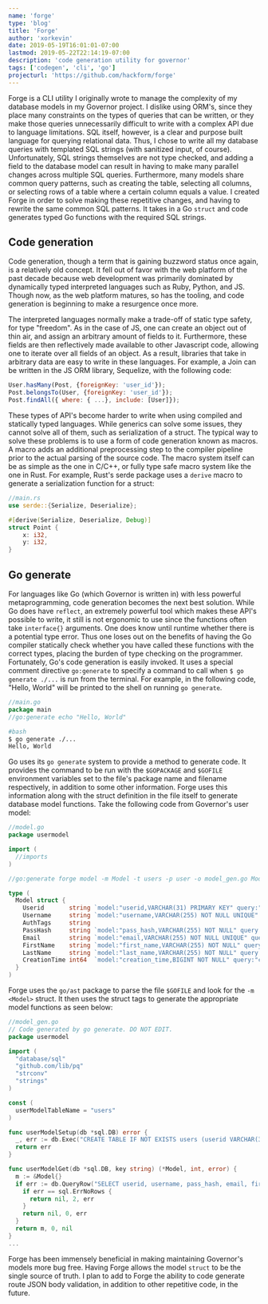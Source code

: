 ```yaml
---
name: 'forge'
type: 'blog'
title: 'Forge'
author: 'xorkevin'
date: 2019-05-19T16:01:01-07:00
lastmod: 2019-05-22T22:14:19-07:00
description: 'code generation utility for governor'
tags: ['codegen', 'cli', 'go']
projecturl: 'https://github.com/hackform/forge'
---
```


Forge is a CLI utility I originally wrote to manage the complexity of my
database models in my Governor project. I dislike using ORM's, since they place
many constraints on the types of queries that can be written, or they make
those queries unnecessarily difficult to write with a complex API due to
language limitations. SQL itself, however, is a clear and purpose built
language for querying relational data. Thus, I chose to write all my database
queries with templated SQL strings (with sanitized input, of course).
Unfortunately, SQL strings themselves are not type checked, and adding a field
to the database model can result in having to make many parallel changes across
multiple SQL queries. Furthermore, many models share common query patterns,
such as creating the table, selecting all columns, or selecting rows of a table
where a certain column equals a value. I created Forge in order to solve making
these repetitive changes, and having to rewrite the same common SQL patterns.
It takes in a Go `struct` and code generates typed Go functions with the
required SQL strings.

## Code generation

Code generation, though a term that is gaining buzzword status once again, is a
relatively old concept. It fell out of favor with the web platform of the past
decade because web development was primarily dominated by dynamically typed
interpreted languages such as Ruby, Python, and JS. Though now, as the web
platform matures, so has the tooling, and code generation is beginning to make
a resurgence once more.

The interpreted languages normally make a trade-off of static type safety, for
type "freedom". As in the case of JS, one can create an object out of thin air,
and assign an arbitrary amount of fields to it. Furthermore, these fields are
then reflectively made available to other Javascript code, allowing one to
iterate over all fields of an object. As a result, libraries that take in
arbitrary data are easy to write in these languages. For example, a Join can be
written in the JS ORM library, Sequelize, with the following code:

```js
User.hasMany(Post, {foreignKey: 'user_id'});
Post.belongsTo(User, {foreignKey: 'user_id'});
Post.findAll({ where: { ...}, include: [User]});
```

These types of API's become harder to write when using compiled and statically
typed languages. While generics can solve some issues, they cannot solve all of
them, such as serialization of a struct. The typical way to solve these
problems is to use a form of code generation known as macros. A macro adds an
additional preprocessing step to the compiler pipeline prior to the actual
parsing of the source code. The macro system itself can be as simple as the one
in C/C++, or fully type safe macro system like the one in Rust. For example,
Rust's serde package uses a `derive` macro to generate a serialization function
for a struct:

```rs
//main.rs
use serde::{Serialize, Deserialize};

#[derive(Serialize, Deserialize, Debug)]
struct Point {
    x: i32,
    y: i32,
}
```

## Go generate

For languages like Go (which Governor is written in) with less powerful
metaprogramming, code generation becomes the next best solution. While Go does
have `reflect`, an extremely powerful tool which makes these API's possible to
write, it still is not ergonomic to use since the functions often take
`interface{}` arguments. One does know until runtime whether there is a
potential type error. Thus one loses out on the benefits of having the Go
compiler statically check whether you have called these functions with the
correct types, placing the burden of type checking on the programmer.
Fortunately, Go's code generation is easily invoked. It uses a special comment
directive `go:generate` to specify a command to call when `$ go generate ./...`
is run from the terminal. For example, in the following code, "Hello, World"
will be printed to the shell on running `go generate`.

```go
//main.go
package main
//go:generate echo "Hello, World"
```

```bash
#bash
$ go generate ./...
Hello, World
```

Go uses its `go generate` system to provide a method to generate code. It
provides the command to be run with the `$GOPACKAGE` and `$GOFILE` environment
variables set to the file's package name and filename respectively, in addition
to some other information. Forge uses this information along with the struct
definition in the file itself to generate database model functions. Take the
following code from Governor's user model:

```go
//model.go
package usermodel

import (
  //imports
)

//go:generate forge model -m Model -t users -p user -o model_gen.go Model Info

type (
  Model struct {
    Userid       string `model:"userid,VARCHAR(31) PRIMARY KEY" query:"userid"`
    Username     string `model:"username,VARCHAR(255) NOT NULL UNIQUE" query:"username,get"`
    AuthTags     string
    PassHash     string `model:"pass_hash,VARCHAR(255) NOT NULL" query:"pass_hash"`
    Email        string `model:"email,VARCHAR(255) NOT NULL UNIQUE" query:"email,get"`
    FirstName    string `model:"first_name,VARCHAR(255) NOT NULL" query:"first_name"`
    LastName     string `model:"last_name,VARCHAR(255) NOT NULL" query:"last_name"`
    CreationTime int64  `model:"creation_time,BIGINT NOT NULL" query:"creation_time"`
  }
)
```

Forge uses the `go/ast` package to parse the file `$GOFILE` and look for the
`-m <Model>` struct. It then uses the struct tags to generate the appropriate
model functions as seen below:

```go
//model_gen.go
// Code generated by go generate. DO NOT EDIT.
package usermodel

import (
  "database/sql"
  "github.com/lib/pq"
  "strconv"
  "strings"
)

const (
  userModelTableName = "users"
)

func userModelSetup(db *sql.DB) error {
  _, err := db.Exec("CREATE TABLE IF NOT EXISTS users (userid VARCHAR(31) PRIMARY KEY, username VARCHAR(255) NOT NULL UNIQUE, pass_hash VARCHAR(255) NOT NULL, email VARCHAR(255) NOT NULL UNIQUE, first_name VARCHAR(255) NOT NULL, last_name VARCHAR(255) NOT NULL, creation_time BIGINT NOT NULL);")
  return err
}

func userModelGet(db *sql.DB, key string) (*Model, int, error) {
  m := &Model{}
  if err := db.QueryRow("SELECT userid, username, pass_hash, email, first_name, last_name, creation_time FROM users WHERE userid = $1;", key).Scan(&m.Userid, &m.Username, &m.PassHash, &m.Email, &m.FirstName, &m.LastName, &m.CreationTime); err != nil {
    if err == sql.ErrNoRows {
      return nil, 2, err
    }
    return nil, 0, err
  }
  return m, 0, nil
}
...
```

Forge has been immensely beneficial in making maintaining Governor's models
more bug free. Having Forge allows the model `struct` to be the single source
of truth. I plan to add to Forge the ability to code generate route JSON body
validation, in addition to other repetitive code, in the future.
